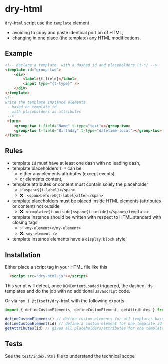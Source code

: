 # dry-html

`dry-html` script use the `template` element
- avoiding to copy and paste identical portion of HTML,
- changing in one place (the template) any HTML modifications.

## Example

```html
<!-- declare a template  with a dashed id and placeholders (t-*) -->
<template id="group-two">
    <div>
        <label>{t-field}</label>
        <input type="{t-type}" />
    </div>
</template>
<!--
write the template instance elements
 - based on template id
 - with placeholders as attributes
 -->
 <form>
    <group-two t-field="Name" t-type="text"></group-two>
    <group-two t-field="Birthday" t-type="datetime-local"></group-two>
</form>
```

## Rules
- template `id` must have at least one dash with no leading dash,
- template placeholders `t-*` can be
  - either any elements attributes (except events),
  - or elements content,
- template attributes or content must contain solely the placeholder
  - ✅`<span>${t-label}</span>`
  - ❌ : `<span>before${t-label}after</span>`
- template placeholders must be placed inside HTML elements (attributes or content) not outside
  - ❌: `<template>{t-outside}<span>{t-inside}</span></template>`
- template instance should be written with respect to HTML standard with closing tags
  - ✅ `<my-element></my-element>`
  - ❌: `<my-element />`
- template instance elements have a `display:block` style,

## Installation

Either place a script tag in your HTML file like this
```html
  <script src="dry-html.js"></script>
```
This script will detect, once `DOMContentLoaded` triggered, the dashed-ids templates and do the job with no additional `Javascript` code.

Or via `npm i @titsoft/dry-html` with the following exports

```javascript
import { defineCustomElements, defineCustomElement, getAttributes } from '@titsoft/dry-html'

defineCustomElements() // define custom-elements for all templates based on their id
defineCustomElement(id) // define a custom-element for one template id
getAttributes(id) // gives all placeholders/attributes for one template id

```

## Tests
See the `test/index.html` file to understand the technical scope


